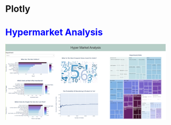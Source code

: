 # Plotly
<h1 style="color: blue"><b>Hypermarket Analysis</b></h1>
<img src="Screenshot.PNG" alt="Simply Easy Learning" >
